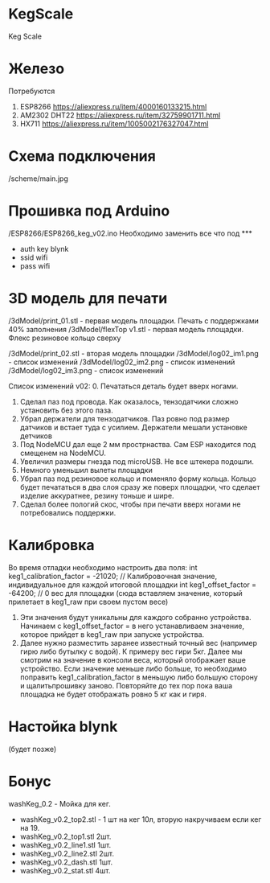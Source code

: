# KegScale
Keg Scale


# Железо
Потребуются 
  1. ESP8266        https://aliexpress.ru/item/4000160133215.html
  2. AM2302 DHT22   https://aliexpress.ru/item/32759901711.html
  3. HX711          https://aliexpress.ru/item/1005002176327047.html


# Схема подключения
/scheme/main.jpg


# Прошивка под Arduino
/ESP8266/ESP8266_keg_v02.ino
Необходимо заменить все что под ***
 - auth key blynk
 - ssid wifi
 - pass wifi

# 3D модель для печати
/3dModel/print_01.stl - первая модель площадки. Печать с поддержками 40% заполнения
/3dModel/flexTop v1.stl - первая модель площадки. Флекс резиновое кольцо сверху

/3dModel/print_02.stl - вторая модель площадки
/3dModel/log02_im1.png - список изменений
/3dModel/log02_im2.png - список изменений
/3dModel/log02_im3.png - список изменений

Список изменений v02: 
0. Печататься деталь будет вверх ногами.
1. Сделал паз под провода. Как оказалось, тензодатчики сложно установить без этого паза.
2. Убрал держатели для тензодатчиков. Паз ровно под размер датчиков и встает туда с усилием. Держатели мешали установке детчиков
3. Под NodeMCU дал еще 2 мм прострнаства. Сам ESP находится под смещенем на NodeMCU.
4. Увеличил размеры гнезда под microUSB. Не все штекера подошли.
5. Немного уменьшил вылеты площадки
6. Убрал паз под резиновое кольцо и поменяло форму кольца. Кольцо будет печататься в два слоя сразу же поверх площадки, что сделает изделие аккуратнее, резину тоньше и шире.
7. Сделал более пологий скос, чтобы при печати вверх ногами не потребовались поддержки.


# Калибровка 
Во время отладки необходимо настроить два поля:
int keg1_calibration_factor = -21020;   // Калибровочная значение, индивидуальное для каждой итоговой площадки
int keg1_offset_factor = -64200;        // 0 вес для площадки (сюда вставляем значение, который прилетает в keg1_raw при своем пустом весе)
1. Эти значения будут уникальны для каждого собранно устройства. Начинаем с keg1_offset_factor = в него устанавливаем значение, которое прийдет в keg1_raw при запуске устройства.
2. Далее нужно разместить заранее известный точный вес (например гирю либо бутылку с водой). К примеру вес гири 5кг. Далее мы смотрим на значение в консоли веса, который отображает ваше устройство. Если значение меньше либо больше, то необходимо поправить keg1_calibration_factor в меньшую либо большую сторону и щалитьпрошивку заново. Повторяйте до тех пор пока ваша площадка не будет отображать ровно 5 кг как и гиря.

# Настойка blynk
(будет позже)




# Бонус
washKeg_0.2 - Мойка для кег.
- washKeg_v0.2_top2.stl - 1 шт на кег 10л, вторую накручиваем если кег на 19.
- washKeg_v0.2_top1.stl 2шт.
- washKeg_v0.2_line1.stl 1шт. 
- washKeg_v0.2_line2.stl 2шт.
- washKeg_v0.2_dash.stl 1шт.
- washKeg_v0.2_stat.stl 4шт.
